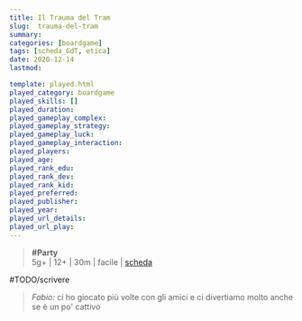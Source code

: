```yaml
---
title: Il Trauma del Tram
slug:  trauma-del-tram
summary: 
categories: [boardgame]
tags: [scheda_GdT, etica]
date: 2020-12-14
lastmod: 

template: played.html
played_category: boardgame
played_skills: []
played_duration: 
played_gameplay_complex: 
played_gameplay_strategy: 
played_gameplay_luck: 
played_gameplay_interaction: 
played_players: 
played_age: 
played_rank_edu: 
played_rank_dev: 
played_rank_kid: 
played_preferred: 
played_publisher: 
played_year: 
played_url_details: 
played_url_play: 
---
```


> **#Party**  
> 5g+ | 12+ | 30m | facile | [scheda](https://www.boardgamegeek.com/boardgame/282171/trial-trolley)  

#TODO/scrivere

> *Fabio:* ci ho giocato più volte con gli amici e ci divertiamo molto anche se è un po' cattivo
